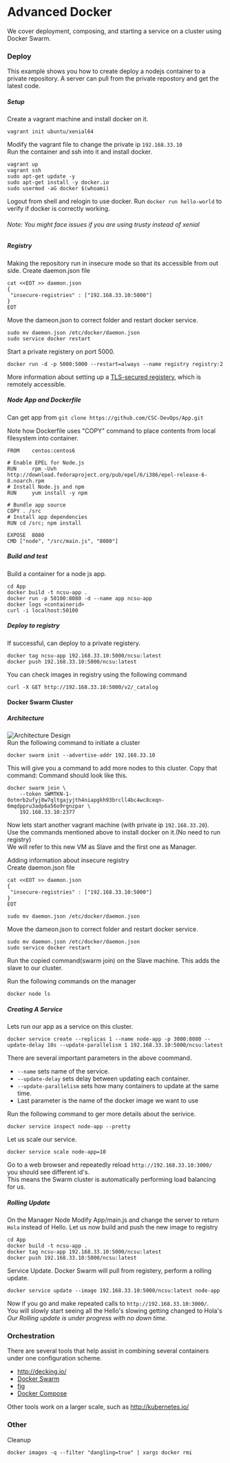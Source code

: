 # Advanced Docker

We cover deployment, composing, and starting a service on a cluster using Docker Swarm.


### Deploy

This example shows you how to create deploy a nodejs container to a private repository. 
A server can pull from the private repostory and get the latest code.

##### Setup

Create a vagrant machine and install docker on it.
```
vagrant init ubuntu/xenial64
```
Modify the vagrant file to change the private ip `192.168.33.10`  
Run the container and ssh into it and install docker.
```
vagrant up
vagrant ssh
sudo apt-get update -y
sudo apt-get install -y docker.io
sudo usermod -aG docker $(whoami)
```
Logout from shell and relogin to use docker. Run `docker run hello-world` to verify if docker is correctly working.
###### Note: You might face issues if you are using trusty instead of xenial
##### Registry
Making the repository run in insecure mode so that its accessible from out side.
Create daemon.json file
```
cat <<EOT >> daemon.json
{
 "insecure-registries" : ["192.168.33.10:5000"]
}
EOT
```
Move the dameon.json to correct folder and restart docker service.  
```
sudo mv daemon.json /etc/docker/daemon.json
sudo service docker restart
```


Start a private registery on port 5000.

```
docker run -d -p 5000:5000 --restart=always --name registry registry:2
```

More information about setting up a [TLS-secured registery](https://docs.docker.com/registry/deploying/), which is remotely accessible.

##### Node App and Dockerfile

Can get app from `git clone https://github.com/CSC-DevOps/App.git`

Note how Dockerfile uses "COPY" command to place contents from local filesystem into container.

```
FROM    centos:centos6

# Enable EPEL for Node.js
RUN     rpm -Uvh http://download.fedoraproject.org/pub/epel/6/i386/epel-release-6-8.noarch.rpm
# Install Node.js and npm
RUN     yum install -y npm

# Bundle app source
COPY . /src
# Install app dependencies
RUN cd /src; npm install

EXPOSE  8080
CMD ["node", "/src/main.js", "8080"]
```

##### Build and test 

Build a container for a node js app.

```
cd App
docker build -t ncsu-app .
docker run -p 50100:8080 -d --name app ncsu-app
docker logs <containerid>
curl -i localhost:50100
```

##### Deploy to registry

If successful, can deploy to a private registery.

```
docker tag ncsu-app 192.168.33.10:5000/ncsu:latest
docker push 192.168.33.10:5000/ncsu:latest
```
You can check images in registry using the following command
```
curl -X GET http://192.168.33.10:5000/v2/_catalog
```

#### Docker Swarm Cluster
##### Architecture
![Architecture Design](Architecture.png)  
Run the following command to initiate a cluster

```
docker swarm init --advertise-addr 192.168.33.10
```
This will give you a command to add more nodes to this cluster. Copy that command: 
Command should look like this.
```
docker swarm join \
    --token SWMTKN-1-0otmrb2ufyj8w7qltgajyjth4niapgkh93brcll4bc4wc8ceqn-6mqdppru3adp6a56o9rgnzpar \
    192.168.33.10:2377
```

Now lets start another vagrant machine (with private ip `192.168.33.20`).   
Use the commands mentioned above to install docker on it.(No need to run registry)  
We will refer to this new VM as Slave and the first one as Manager.

Adding information about insecure registry  
Create daemon.json file
```
cat <<EOT >> daemon.json
{
 "insecure-registries" : ["192.168.33.10:5000"]
}
EOT
```
```
sudo mv daemon.json /etc/docker/daemon.json
```
Move the dameon.json to correct folder and restart docker service.  
```
sudo mv daemon.json /etc/docker/daemon.json
sudo service docker restart
```
Run the copied command(swarm join) on the Slave machine. This adds the slave to our cluster.

Run the following commands on the manager
```
docker node ls 
```
##### Creating A Service

Lets run our app as a service on this cluster. 
```
docker service create --replicas 1 --name node-app -p 3000:8080 --update-delay 10s --update-parallelism 1 192.168.33.10:5000/ncsu:latest
```
There are several important parameters in the above coommand. 
- `--name` sets name of the service.
- `--update-delay` sets delay between updating each container.
- `--update-parallelism` sets how many containers to update at the same time.
- Last parameter is the name of the docker image we want to use

Run the following command to ger more details about the serivice.
```
docker service inspect node-app --pretty
```

Let us scale our service.
```
docker service scale node-app=10
```
Go to a web browser and repeatedly reload `http://192.168.33.10:3000/` you should see different id's.  
This means the Swarm cluster is automatically performing load balancing for us.

##### Rolling Update
On the Manager Node
Modify App/main.js and change the server to return `Hola` instead of Hello.
Let us now build and push the new image to registry

```
cd App
docker build -t ncsu-app .
docker tag ncsu-app 192.168.33.10:5000/ncsu:latest
docker push 192.168.33.10:5000/ncsu:latest
```

Service Update. Docker Swarm will pull from registery, perform a rolling update.

```
docker service update --image 192.168.33.10:5000/ncsu:latest node-app  
```

Now if you go and make repeated calls to `http://192.168.33.10:3000/`.  
You will slowly start seeing all the Hello's slowing getting changed to Hola's  
*Our Rolling update is under progress with no down time.*

### Orchestration

There are several tools that help assist in combining several containers under one configuration scheme.

* http://decking.io/
* [Docker Swarm](https://docs.docker.com/engine/swarm/)
* [fig](http://www.fig.sh/)
* [Docker Compose](https://docs.docker.com/compose/)

Other tools work on a larger scale, such as http://kubernetes.io/

### Other

Cleanup

`docker images -q --filter "dangling=true" | xargs docker rmi`


